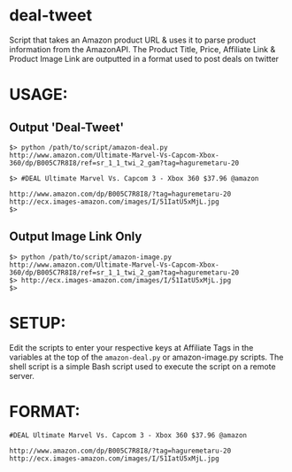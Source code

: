 # deal-tweet
Script that takes an Amazon product URL &amp; uses it to parse product information from the AmazonAPI. The Product Title, Price, Affiliate Link &amp; Product Image Link are outputted in a format used to post deals on twitter


# USAGE:

##  Output 'Deal-Tweet'

```
$> python /path/to/script/amazon-deal.py http://www.amazon.com/Ultimate-Marvel-Vs-Capcom-Xbox-360/dp/B005C7R8I8/ref=sr_1_1_twi_2_gam?tag=haguremetaru-20

$> #DEAL Ultimate Marvel Vs. Capcom 3 - Xbox 360 $37.96 @amazon

http://www.amazon.com/dp/B005C7R8I8/?tag=haguremetaru-20
http://ecx.images-amazon.com/images/I/51IatU5xMjL.jpg
$> 
```

##  Output Image Link Only

```
$> python /path/to/script/amazon-image.py http://www.amazon.com/Ultimate-Marvel-Vs-Capcom-Xbox-360/dp/B005C7R8I8/ref=sr_1_1_twi_2_gam?tag=haguremetaru-20
$> http://ecx.images-amazon.com/images/I/51IatU5xMjL.jpg
$> 
```

# SETUP:

Edit the scripts to enter your respective keys at Affiliate Tags in the variables at the top of the `amazon-deal.py` or amazon-image.py scripts. The shell script is a simple Bash script used to execute the script on a remote server.

# FORMAT:
```
#DEAL Ultimate Marvel Vs. Capcom 3 - Xbox 360 $37.96 @amazon

http://www.amazon.com/dp/B005C7R8I8/?tag=haguremetaru-20
http://ecx.images-amazon.com/images/I/51IatU5xMjL.jpg
```
